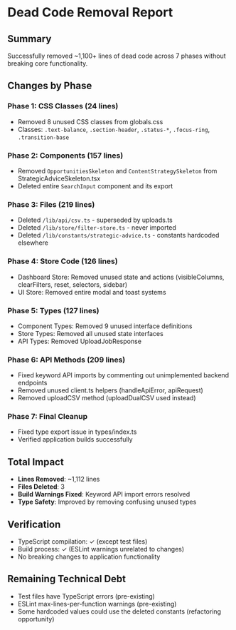 # Dead Code Removal Report

## Summary
Successfully removed ~1,100+ lines of dead code across 7 phases without breaking core functionality.

## Changes by Phase

### Phase 1: CSS Classes (24 lines)
- Removed 8 unused CSS classes from globals.css
- Classes: `.text-balance`, `.section-header`, `.status-*`, `.focus-ring`, `.transition-base`

### Phase 2: Components (157 lines)
- Removed `OpportunitiesSkeleton` and `ContentStrategySkeleton` from StrategicAdviceSkeleton.tsx
- Deleted entire `SearchInput` component and its export

### Phase 3: Files (219 lines)
- Deleted `/lib/api/csv.ts` - superseded by uploads.ts
- Deleted `/lib/store/filter-store.ts` - never imported
- Deleted `/lib/constants/strategic-advice.ts` - constants hardcoded elsewhere

### Phase 4: Store Code (126 lines)
- Dashboard Store: Removed unused state and actions (visibleColumns, clearFilters, reset, selectors, sidebar)
- UI Store: Removed entire modal and toast systems

### Phase 5: Types (127 lines)
- Component Types: Removed 9 unused interface definitions
- Store Types: Removed all unused state interfaces
- API Types: Removed UploadJobResponse

### Phase 6: API Methods (209 lines)
- Fixed keyword API imports by commenting out unimplemented backend endpoints
- Removed unused client.ts helpers (handleApiError, apiRequest)
- Removed uploadCSV method (uploadDualCSV used instead)

### Phase 7: Final Cleanup
- Fixed type export issue in types/index.ts
- Verified application builds successfully

## Total Impact
- **Lines Removed**: ~1,112 lines
- **Files Deleted**: 3
- **Build Warnings Fixed**: Keyword API import errors resolved
- **Type Safety**: Improved by removing confusing unused types

## Verification
- TypeScript compilation: ✓ (except test files)
- Build process: ✓ (ESLint warnings unrelated to changes)
- No breaking changes to application functionality

## Remaining Technical Debt
- Test files have TypeScript errors (pre-existing)
- ESLint max-lines-per-function warnings (pre-existing)
- Some hardcoded values could use the deleted constants (refactoring opportunity)